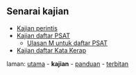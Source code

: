 ---
---

## Senarai kajian

* [Kajian perintis][101]
* [Kajian daftar PSAT][102]
    - [Ulasan M untuk daftar PSAT][102M]
* [Kajian daftar Kata Kerap][103]

laman: [utama][0] - **kajian** - [panduan][2] - [terbitan][3]

  [0]: ../index.md
  [2]: ../panduan/index.md
  [3]: ../terbitan/index.md
  [101]: perintis.md
  [102]: psat.md
  [102M]: hurai/psat.m.md
  [103]: katakerap.md
